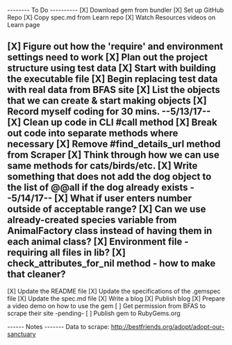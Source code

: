 -------- To Do ----------
[X] Download gem from bundler
[X] Set up GitHub Repo
[X] Copy spec.md from Learn repo
[X] Watch Resources videos on Learn page

[X] Figure out how the 'require' and environment settings need to work
[X] Plan out the project structure using test data
[X] Start with building the executable file
[X] Begin replacing test data with real data from BFAS site
[X] List the objects that we can create & start making objects
[X] Record myself coding for 30 mins.
--5/13/17--
[X] Clean up code in CLI #call method
[X] Break out code into separate methods where necessary
[X] Remove #find_details_url method from Scraper
[X] Think through how we can use same methods for cats/birds/etc.
[X] Write something that does not add the dog object to the list of @@all if the dog already exists
--5/14/17--
[X] What if user enters number outside of acceptable range?
[X] Can we use already-created species variable from AnimalFactory class instead of having them in each animal class?
[X] Environment file - requiring all files in lib?
[X] check_attributes_for_nil method - how to make that cleaner?
-----------
[X] Update the README file
[X] Update the specifications of the .gemspec file
[X] Update the spec.md file
[X] Write a blog
[X] Publish blog
[X] Prepare a video demo on how to use the gem
[ ] Get permission from BFAS to scrape their site -pending-
[ ] Publish gem to RubyGems.org

------ Notes -------
Data to scrape: http://bestfriends.org/adopt/adopt-our-sanctuary
